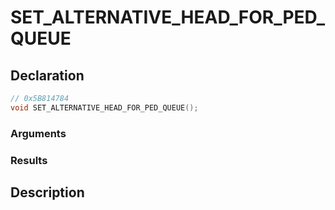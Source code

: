 # SET_ALTERNATIVE_HEAD_FOR_PED_QUEUE

## Declaration
```cpp
// 0x5B814784
void SET_ALTERNATIVE_HEAD_FOR_PED_QUEUE();
```

### Arguments

### Results

## Description
